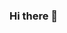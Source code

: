 ### Hi there 👋

<!--
**yulius58/yulius58** is a ✨ _special_ ✨ repository because its `README.md` (this file) appears on your GitHub profile.

Here are some ideas to get you started:

- 🔭 saat ini saya mencoba github dengan upload dari local directory
